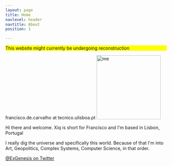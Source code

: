 ```yaml
---
layout: page
title: Home
navlevel: header
navtitle: About
position: 1

---
```

<p style="background-color:yellow">This website might currently be undergoing reconstruction</p>

francisco.de.carvalho at tecnico.ulisboa.pt
<img src="{{ site.url }}/assets/img/xiqpic.jpg" alt="me" width="200"/>

Hi there and welcome. Xiq is short for Francisco and I'm based in Lisbon, Portugal

I really dig the universe and specifically this world. Because of that I'm into Art, Geopolitics, Complex Systems, Computer Science, in that order.

[@ExGenesis on Twitter](https://twitter.com/home)
